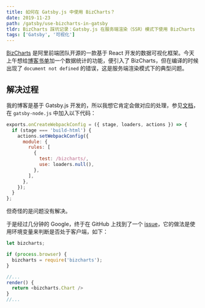```yaml
---
title: 如何在 Gatsby.js 中使用 BizCharts？
date: 2019-11-23
path: /gatsby/use-bizcharts-in-gatsby
tldr: BizCharts 踩坑记录：Gatsby.js 在服务端渲染（SSR）模式下使用 BizCharts
tags: ['Gatsby', '可视化']
---
```


<a href="https://bizcharts.net/index" target="_blank" rel="noopner noreferrer">BizCharts</a> 是阿里前端团队开源的一款基于 React 开发的数据可视化框架。今天上午想给[博客书单](https://coderfee.com/year)加一个数据统计的功能，便引入了 BizCharts，但在编译的时候出现了 `document not defined` 的错误，这是服务端渲染模式下的典型问题。

## 解决过程

我的博客是基于 Gatsby.js 开发的，所以我想它肯定会做对应的处理，参见<a href="https://www.gatsbyjs.org/docs/debugging-html-builds/#fixing-third-party-modules" target="_blank" rel="noopner noreferrer">文档</a>，在 `gatsby-node.js` 中加入以下代码：

```javascript
exports.onCreateWebpackConfig = ({ stage, loaders, actions }) => {
  if (stage === 'build-html') {
    actions.setWebpackConfig({
      module: {
        rules: [
          {
            test: /bizcharts/,
            use: loaders.null(),
          },
        ],
      },
    });
  }
};
```

但奇怪的是问题没有解决。

于是经过几分钟的 Google，终于在 GitHub 上找到了一个 <a href="https://github.com/antvis/g2/issues/296" target="_blank" rel="noopner noreferrer">issue</a>，它的做法是使用环境变量来判断是否处于客户端，如下：

```javascript
let bizcharts;

if (process.browser) {
  bizcharts = require('bizcharts');
}

//...
render() {
  return <bizcharts.Chart />
}
//...

```
